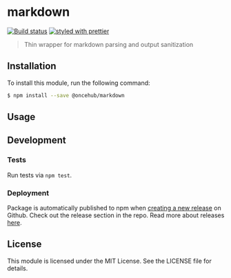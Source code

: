 # markdown

[![Build status](https://github.com/scheduleonce/markdown/actions/workflows/node.js.yml/badge.svg)](https://github.com/scheduleonce/markdown/actions) [![styled with prettier](https://img.shields.io/badge/styled_with-prettier-ff69b4.svg)](https://github.com/prettier/prettier)

> Thin wrapper for markdown parsing and output sanitization

## Installation

To install this module, run the following command:

```sh
$ npm install --save @oncehub/markdown
```

## Usage

## Development

### Tests

Run tests via `npm test`.

### Deployment

Package is automatically published to npm when [creating a new release](.github/workflows/npm-publish.yml) on Github. Check out the release section in the repo. Read more about releases [here](https://docs.github.com/en/repositories/releasing-projects-on-github/managing-releases-in-a-repository).

## License

This module is licensed under the MIT License. See the LICENSE file for details.
